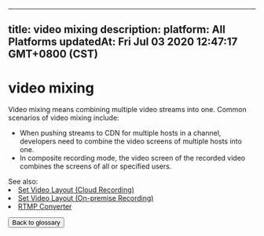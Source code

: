 
---
title: video mixing
description: 
platform: All Platforms
updatedAt: Fri Jul 03 2020 12:47:17 GMT+0800 (CST)
---
# video mixing
Video mixing means combining multiple video streams into one. Common scenarios of video mixing include:

- When pushing streams to CDN for multiple hosts in a channel, developers need to combine the video screens of multiple hosts into one.
- In composite recording mode, the video screen of the recorded video combines the screens of all or specified users.


<div class="alert info">See also:<li><a href="https://docs.agora.io/en/cloud-recording/cloud_recording_layout?platform=All%20Platforms">Set Video Layout (Cloud Recording)
</a></li><li><a href="https://docs.agora.io/en/Recording/recording_layout?platform=Linux">Set Video Layout (On-premise Recording)</a></li><li><a href="https://docs.agora.io/en/Interactive%20Broadcast/cdn_streaming_android?platform=Android">RTMP Converter</a></li>
</div>

<a href="../../en/Agora%20Platform/terms.md"><button>Back to glossary</button></a>
